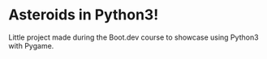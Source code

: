 # Asteroids in Python3!

Little project made during the Boot.dev course to showcase using Python3 with Pygame.
